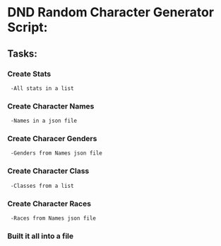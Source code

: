 # DND Random Character Generator Script:
## Tasks:
  ### Create Stats
     -All stats in a list
  ### Create Character Names
     -Names in a json file
  ### Create Characer Genders
     -Genders from Names json file
  ### Create Character Class
     -Classes from a list
  ### Create Character Races
     -Races from Names json file
  ### Built it all into a file
